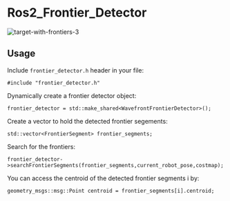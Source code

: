 # Ros2_Frontier_Detector
![target-with-frontiers-3](https://github.com/jiangjingxue/ROS2_Frontier_Detection/assets/119235879/142cf165-d48d-4113-b025-9a710dacced0)
## Usage
Include `frontier_detector.h` header in your file:
```
#include "frontier_detector.h"
```
Dynamically create a frontier detector object:
```
frontier_detector = std::make_shared<WavefrontFrontierDetector>();
```
Create a vector to hold the detected frontier segements:
```
std::vector<FrontierSegment> frontier_segments;
```
Search for the frontiers:
```
frontier_detector->searchFrontierSegments(frontier_segments,current_robot_pose,costmap);
```
You can access the centroid of the detected frontier segments i by:
```
geometry_msgs::msg::Point centroid = frontier_segments[i].centroid;
```



